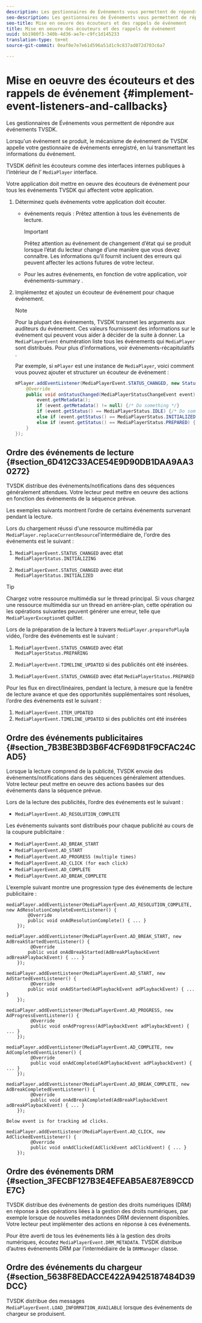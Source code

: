 ```yaml
---
description: Les gestionnaires de Événements vous permettent de répondre aux événements TVSDK.
seo-description: Les gestionnaires de Événements vous permettent de répondre aux événements TVSDK.
seo-title: Mise en oeuvre des écouteurs et des rappels de événement
title: Mise en oeuvre des écouteurs et des rappels de événement
uuid: bb1980f3-340b-4d36-ae7e-c9fc1d145233
translation-type: tm+mt
source-git-commit: 0eaf0e7e7e61d596a51d1c9c837ad072d703c6a7

---
```



# Mise en oeuvre des écouteurs et des rappels de événement {#implement-event-listeners-and-callbacks}

Les gestionnaires de Événements vous permettent de répondre aux événements TVSDK.

Lorsqu&#39;un événement se produit, le mécanisme de événement de TVSDK appelle votre gestionnaire de événements enregistré, en lui transmettant les informations du événement.

TVSDK définit les écouteurs comme des interfaces internes publiques à l’intérieur de l’ `MediaPlayer` interface.

Votre application doit mettre en oeuvre des écouteurs de événement pour tous les événements TVSDK qui affectent votre application.

1. Déterminez quels événements votre application doit écouter.

   * événements requis : Prêtez attention à tous les événements de lecture.

      >[!IMPORTANT]
      >
      >Prêtez attention au événement de changement d’état qui se produit lorsque l’état du lecteur change d’une manière que vous devez connaître. Les informations qu’il fournit incluent des erreurs qui peuvent affecter les actions futures de votre lecteur.

   * Pour les autres événements, en fonction de votre application, voir événements-summary .

1. Implémentez et ajoutez un écouteur de événement pour chaque événement.

   >[!NOTE]
   >
   >Pour la plupart des événements, TVSDK transmet les arguments aux auditeurs du événement. Ces valeurs fournissent des informations sur le événement qui peuvent vous aider à décider de la suite à donner. La `MediaPlayerEvent` énumération liste tous les événements qui `MediaPlayer` sont distribués. Pour plus d’informations, voir événements-récapitulatifs .

   Par exemple, si `mPlayer` est une instance de `MediaPlayer`, voici comment vous pouvez ajouter et structurer un écouteur de événement :

   ```java
   mPlayer.addEventListener(MediaPlayerEvent.STATUS_CHANGED, new StatusChangeEventListener() { 
       @Override 
       public void onStatusChanged(MediaPlayerStatusChangeEvent event) { 
           event.getMetadata(); 
           if (event.getMetadata() != null) {/* Do something */} 
           if (event.getStatus() == MediaPlayerStatus.IDLE) {/* Do something */} 
           else if (event.getStatus() == MediaPlayerStatus.INITIALIZED) {/* Do something */} 
           else if (event.getStatus() == MediaPlayerStatus.PREPARED) {/* Do something */} 
       } 
   }); 
   ```

## Ordre des événements de lecture {#section_6D412C33ACE54E9D90DB1DAA9AA30272}

TVSDK distribue des événements/notifications dans des séquences généralement attendues. Votre lecteur peut mettre en oeuvre des actions en fonction des événements de la séquence prévue.

Les exemples suivants montrent l’ordre de certains événements survenant pendant la lecture.

Lors du chargement réussi d&#39;une ressource multimédia par `MediaPlayer.replaceCurrentResource`l&#39;intermédiaire de, l&#39;ordre des événements est le suivant :

1. `MediaPlayerEvent.STATUS_CHANGED` avec état `MediaPlayerStatus.INITIALIZING`

1. `MediaPlayerEvent.STATUS_CHANGED` avec état `MediaPlayerStatus.INITIALIZED`

>[!TIP]
>
>Chargez votre ressource multimédia sur le thread principal. Si vous chargez une ressource multimédia sur un thread en arrière-plan, cette opération ou les opérations suivantes peuvent générer une erreur, telle que `MediaPlayerException`et quitter.

Lors de la préparation de la lecture à travers `MediaPlayer.prepareToPlay`la vidéo, l’ordre des événements est le suivant :

1. `MediaPlayerEvent.STATUS_CHANGED` avec état `MediaPlayerStatus.PREPARING`

1. `MediaPlayerEvent.TIMELINE_UPDATED` si des publicités ont été insérées.
1. `MediaPlayerEvent.STATUS_CHANGED` avec état `MediaPlayerStatus.PREPARED`

Pour les flux en direct/linéaires, pendant la lecture, à mesure que la fenêtre de lecture avance et que des opportunités supplémentaires sont résolues, l’ordre des événements est le suivant :

1. `MediaPlayerEvent.ITEM_UPDATED`
1. `MediaPlayerEvent.TIMELINE_UPDATED` si des publicités ont été insérées

## Ordre des événements publicitaires {#section_7B3BE3BD3B6F4CF69D81F9CFAC24CAD5}

Lorsque la lecture comprend de la publicité, TVSDK envoie des événements/notifications dans des séquences généralement attendues. Votre lecteur peut mettre en oeuvre des actions basées sur des événements dans la séquence prévue.

Lors de la lecture des publicités, l’ordre des événements est le suivant :

* `MediaPlayerEvent.AD_RESOLUTION_COMPLETE`

Les événements suivants sont distribués pour chaque publicité au cours de la coupure publicitaire :

* `MediaPlayerEvent.AD_BREAK_START`
* `MediaPlayerEvent.AD_START`
* `MediaPlayerEvent.AD_PROGRESS (multiple times)`
* `MediaPlayerEvent.AD_CLICK (for each click)`
* `MediaPlayerEvent.AD_COMPLETE`
* `MediaPlayerEvent.AD_BREAK_COMPLETE`

L’exemple suivant montre une progression type des événements de lecture publicitaire :

```
mediaPlayer.addEventListener(MediaPlayerEvent.AD_RESOLUTION_COMPLETE, new AdResolutionCompleteEventListener() { 
        @Override 
        public void onAdResolutionComplete() { ... } 
    }); 
 
mediaPlayer.addEventListener(MediaPlayerEvent.AD_BREAK_START, new AdBreakStartedEventListener() { 
         @Override 
        public void onAdBreakStarted(AdBreakPlaybackEvent adBreakPlaybackEvent) { ... } 
    }); 
 
mediaPlayer.addEventListener(MediaPlayerEvent.AD_START, new AdStartedEventListener() { 
         @Override 
        public void onAdStarted(AdPlaybackEvent adPlaybackEvent) { ... } 
    }); 
 
mediaPlayer.addEventListener(MediaPlayerEvent.AD_PROGRESS, new AdProgressEventListener() { 
         @Override 
         public void onAdProgress(AdPlaybackEvent adPlaybackEvent) { ... } 
    }); 
 
mediaPlayer.addEventListener(MediaPlayerEvent.AD_COMPLETE, new AdCompletedEventListener() { 
         @Override 
         public void onAdCompleted(AdPlaybackEvent adPlaybackEvent) { ... } 
    }); 
 
mediaPlayer.addEventListener(MediaPlayerEvent.AD_BREAK_COMPLETE, new AdBreakCompletedEventListener() { 
         @Override 
         public void onAdBreakCompleted(AdBreakPlaybackEvent adBreakPlaybackEvent) { ... } 
    }); 
 
Below event is for tracking ad clicks. 
 
mediaPlayer.addEventListener(MediaPlayerEvent.AD_CLICK, new AdClickedEventListener() { 
         @Override 
         public void onAdClicked(AdClickEvent adClickEvent) { ... } 
    });
```

## Ordre des événements DRM {#section_3FECBF127B3E4EFEAB5AE87E89CCDE7C}

TVSDK distribue des événements de gestion des droits numériques (DRM) en réponse à des opérations liées à la gestion des droits numériques, par exemple lorsque de nouvelles métadonnées DRM deviennent disponibles. Votre lecteur peut implémenter des actions en réponse à ces événements.

Pour être averti de tous les événements liés à la gestion des droits numériques, écoutez `MediaPlayerEvent.DRM_METADATA`. TVSDK distribue d’autres événements DRM par l’intermédiaire de la `DRMManager` classe.

## Ordre des événements du chargeur {#section_5638F8EDACCE422A9425187484D39DCC}

TVSDK distribue des messages `MediaPlayerEvent.LOAD_INFORMATION_AVAILABLE` lorsque des événements de chargeur se produisent.